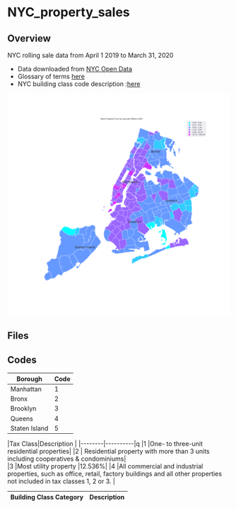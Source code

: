 # NYC_property_sales

## Overview
NYC rolling sale data from  April 1 2019 to March 31, 2020
- Data downloaded from [NYC Open Data](https://www1.nyc.gov/site/finance/taxes/property-rolling-sales-data.page)
- Glossary of terms [here](https://www1.nyc.gov/assets/finance/downloads/pdf/07pdf/glossary_rsf071607.pdf)
- NYC building class code description :[here](https://www1.nyc.gov/assets/finance/jump/hlpbldgcode.html)

![](NYC.png)

## Files

## Codes

|Borough  |Code |
|---------|---- |
|Manhattan|1    |
|Bronx    |2    |
|Brooklyn |3    |
|Queens   |4    |
|Staten Island|5|

|Tax Class|Description |
|--------|----------|q
|1        |One- to three-unit residential properties|
|2        | Residential property with more than 3 units including cooperatives & condominiums|  
|3        |Most utility property  |12.536%|
|4        |All commercial and industrial properties, such as office, retail, factory buildings and all other properties not included in tax classes 1, 2 or 3. |

|Building Class Category| Description|
|-----|----|

